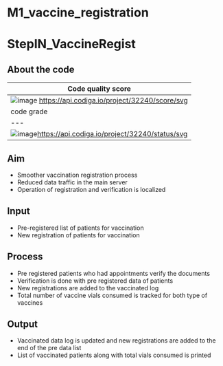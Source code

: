 # M1_vaccine_registration
# StepIN_VaccineRegist
## About the code
| Code quality score | 
| --- | 
|![image](https://user-images.githubusercontent.com/101469832/160890893-f62c7bb3-cecf-4f9e-abd7-4a47059835ef.png) https://api.codiga.io/project/32240/score/svg |
| code grade |
| --- |
|![image](https://user-images.githubusercontent.com/101469832/160890957-263a2350-062b-444f-80ac-3b5e0bbaab7b.png)https://api.codiga.io/project/32240/status/svg |
## Aim
* Smoother vaccination registration process
* Reduced data traffic in the main server
* Operation of registration and verification is localized
## Input
* Pre-registered list of patients for vaccination
* New registration of patients for vaccination
## Process
* Pre registered patients who had appointments verify the documents
* Verification is done with pre registered data of patients
* New registrations are added to the vaccinated log
* Total number of vaccine vials consumed is tracked for both type of vaccines
## Output
* Vaccinated data log is updated and new registrations are added to the end of the pre data list
* List of vaccinated patients along with total vials consumed is printed
